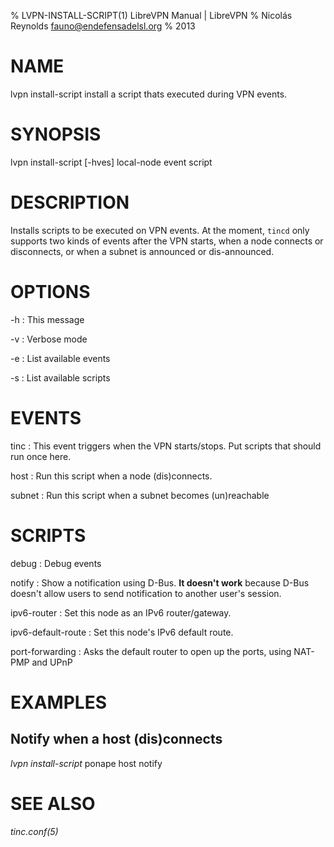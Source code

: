 % LVPN-INSTALL-SCRIPT(1) LibreVPN Manual | LibreVPN
% Nicolás Reynolds <fauno@endefensadelsl.org>
% 2013

# NAME

lvpn install-script install a script thats executed during VPN events.


# SYNOPSIS

lvpn install-script [-hves] local-node event script


# DESCRIPTION

Installs scripts to be executed on VPN events.  At the moment, `tincd`
only supports two kinds of events after the VPN starts, when a node
connects or disconnects, or when a subnet is announced or dis-announced.


# OPTIONS

-h
:    This message

-v
:    Verbose mode

-e
:    List available events

-s
:    List available scripts


# EVENTS

tinc
:    This event triggers when the VPN starts/stops.  Put scripts that
     should run once here.

host
:    Run this script when a node (dis)connects.

subnet
:    Run this script when a subnet becomes (un)reachable


# SCRIPTS

debug
:    Debug events

notify
:    Show a notification using D-Bus.  **It doesn't work** because D-Bus
     doesn't allow users to send notification to another user's session.

ipv6-router
:    Set this node as an IPv6 router/gateway.

ipv6-default-route
:    Set this node's IPv6 default route.

port-forwarding
:    Asks the default router to open up the ports, using NAT-PMP and
UPnP


# EXAMPLES

## Notify when a host (dis)connects

_lvpn install-script_ ponape host notify


# SEE ALSO

_tinc.conf(5)_
